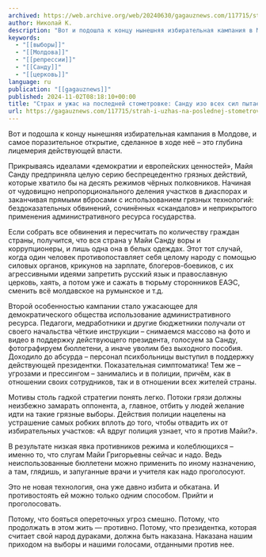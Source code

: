 ```yaml
---
archived: https://web.archive.org/web/20240630/gagauznews.com/117715/strah-i-uzhas-na-poslednej-stometrovke-sandu-izo-vseh-sil-pytaetsya-zapressovat-tselyj-narod.html
author: Николай К.
description: "Вот и подошла к концу нынешняя избирательная кампания в Молдове, и самое поразительное открытие, сделанное в ходе неё – это глубина лицемерия действующей власти. Прикрываясь идеалами «демократии и европейских ценностей», Майя Санду предприняла целую серию беспрецедентно грязных действий, которые хватило бы на десять режимов чёрных полковников. Начиная от чудовищно непропорционального деления участков в диаспорах и заканчивая прямыми вбросами с использованием грязных технологий: бездоказательных обвинений, сочинённых «скандалов» и неприкрытого применения административного ресурса государства. Если собрать все обвинения и пересчитать по количеству граждан страны, получится, что вся страна у Майи Санду воры и коррупционеры, и лишь одна она в белых одеждах. Этот […]"
keywords:
  - "[[выборы]]"
  - "[[Молдова]]"
  - "[[репрессии]]"
  - "[[Санду]]"
  - "[[церковь]]"
language: ru
publication: "[[gagauznews]]"
published: 2024-11-02T08:18:10+00:00
title: "Страх и ужас на последней стометровке: Санду изо всех сил пытается запрессовать целый народ"
url: https://gagauznews.com/117715/strah-i-uzhas-na-poslednej-stometrovke-sandu-izo-vseh-sil-pytaetsya-zapressovat-tselyj-narod.html
---
```


Вот и подошла к концу нынешняя избирательная кампания в Молдове, и самое поразительное открытие, сделанное в ходе неё – это глубина лицемерия действующей власти.

Прикрываясь идеалами «демократии и европейских ценностей», Майя Санду предприняла целую серию беспрецедентно грязных действий, которые хватило бы на десять режимов чёрных полковников. Начиная от чудовищно непропорционального деления участков в диаспорах и заканчивая прямыми вбросами с использованием грязных технологий: бездоказательных обвинений, сочинённых «скандалов» и неприкрытого применения административного ресурса государства.

Если собрать все обвинения и пересчитать по количеству граждан страны, получится, что вся страна у Майи Санду воры и коррупционеры, и лишь одна она в белых одеждах. Этот тот случай, когда один человек противопоставляет себя целому народу с помощью силовых органов, крикунов на зарплате, блогеров-боевиков, с их агрессивными идеями запретить русский язык и православную церковь, хаять, а потом уже и сажать в тюрьму сторонников ЕАЭС, сменить всё молдавское на румынское и т.д.

Второй особенностью кампании стало ужасающее для демократического общества использование административного ресурса. Педагоги, медработники и другие бюджетники получали от своего начальства чёткие инструкции – снимаемся массово на фото и видео в поддержку действующего президента, голосуем за Санду, фотографируем бюллетени, а иначе уволим без выходного пособия. Доходило до абсурда – персонал психбольницы выступил в поддержку действующей президентки. Показательная симптоматика! Тем же – угрозами и прессингом – занимались и в полиции, причём, как в отношении своих сотрудников, так и в отношении всех жителей страны.

Мотивы столь гадкой стратегии понять легко. Потоки грязи должны неизбежно замарать оппонента, а, главное, отбить у людей желание идти на такие грязные выборы. Действия полиции нацелены на устрашение самых робких вплоть до того, чтобы отвадить их от избирательных участков: «А вдруг полиция узнает, что я против Майи?».

В результате низкая явка противников режима и колеблющихся – именно то, что слугам Майи Григорьевны сейчас и надо. Ведь неиспользованные бюллетени можно применить по иному назначению, а там, глядишь, и запуганные врачи и учителя как надо проголосуют.

Это не новая технология, она уже давно избита и обкатана. И противостоять ей можно только одним способом. Прийти и проголосовать.

Потому, что бояться опереточных угроз смешно. Потому, что продолжать в этом жить — противно. Потому, что президентка, которая считает свой народ дураками, должна быть наказана. Наказана нашим приходом на выборы и нашими голосами, отданными против нее.